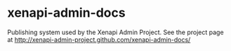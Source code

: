 xenapi-admin-docs
=================

Publishing system used by the Xenapi Admin Project. See the project page at http://xenapi-admin-project.github.com/xenapi-admin-docs/
